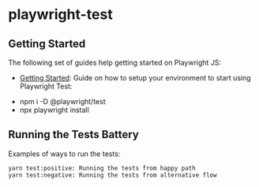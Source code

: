 # playwright-test

## Getting Started

The following set of guides help getting started on Playwright JS:

- [Getting Started](https://playwright.dev/docs/intro): Guide on how to
  setup your environment to start using Playwright Test:

* npm i -D @playwright/test
* npx playwright install

## Running the Tests Battery

Examples of ways to run the tests:

```
yarn test:positive: Running the tests from happy path
yarn test:negative: Running the tests from alternative flow
```
